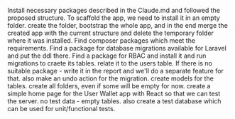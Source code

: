 Install necessary packages described in the Claude.md and followed the proposed structure. To scaffold the app, we need to install it in an empty folder. create the folder, bootstrap the whole app, and in the end merge the created app with the current structure and delete the temporary folder where it was installed. Find composer packages which meet the requirements. Find a package for database migrations available for Laravel and put the ddl there. Find a package for RBAC and install it and run migrations to craete its tables. relate it to the users table. If there is no suitable package - write it in the report and we'll do a separate feature for that. also make an undo action for the migration. create models for the tables. create all folders, even if some will be empty for now. create a simple home page for the User Wallet app with React so that we can test the server. no test data - empty tables. also create a test database which can be used for unit/functional tests.